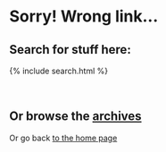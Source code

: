 # Sorry! Wrong link...

## Search for stuff here:

{% include search.html %}

<br>

## Or browse the [archives](/archive)

Or go back [to the home page](/)